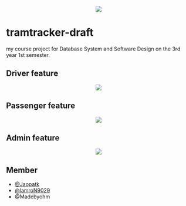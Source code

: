 <div align="center">
  <img src="https://user-images.githubusercontent.com/57668330/151874102-e0c18c1a-6993-48bd-aa4d-ca03b14cb8ab.JPG">
</div>

# tramtracker-draft
my course project for Database System and Software Design on the 3rd year 1st semester.

## Driver feature
<div align="center">
  <img src="https://user-images.githubusercontent.com/57668330/151872798-d87b7c9a-bf83-4d98-9d8b-c208887c674c.JPG">
</div>

## Passenger feature
<div align="center">
  <img src="https://user-images.githubusercontent.com/57668330/151872832-47a5f40c-ba39-49ad-86a1-36cbd8739810.JPG">
</div>

## Admin feature
<div align="center">
  <img src="https://user-images.githubusercontent.com/57668330/151874023-07a0d7ba-7c55-41e5-bb65-6033896fbb9d.JPG">
</div>

## Member
- [@Jaopatk](https://github.com/Jaopatk)
- [@lamroN9029](https://github.com/lamroN9029)
- @Madebyohm
